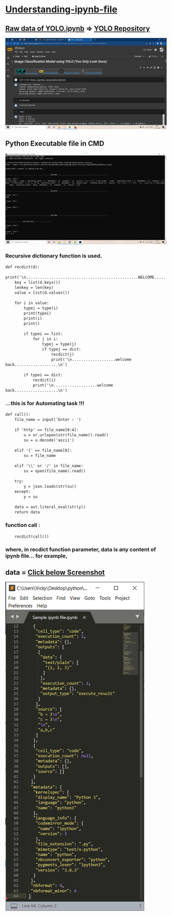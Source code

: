 # [Understanding-ipynb-file](https://github.com/imvickykumar999/Understanding-ipynb-file/blob/main/ipynb%20to%20dictionary.ipynb)

## [Raw data of YOLO.ipynb](https://raw.githubusercontent.com/imvickykumar999/YOLO-Object-Detection/master/YOLO.ipynb) => [YOLO Repository](https://github.com/imvickykumar999/YOLO-Object-Detection/blob/master/YOLO.ipynb)

[![YOLO output.ipynb](https://raw.githubusercontent.com/imvickykumar999/Understanding-ipynb-file/main/colab_git_yolo_ss.png)](https://github.com/imvickykumar999/Understanding-ipynb-file/blob/main/YOLO_output.txt)

## Python Executable file in CMD
[![python ipynb.py](https://raw.githubusercontent.com/imvickykumar999/Understanding-ipynb-file/main/exe_ss.png)](https://github.com/imvickykumar999/Understanding-ipynb-file/blob/main/ipynb.py)

### Recursive dictionary function is used.
    def recdict(d):
        print('\n.................................................WELCOME......................................................\n')
        key = list(d.keys())
        lenkey = len(key)
        value = list(d.values())

        for i in value:
            typei = type(i)
            print(typei)
            print(i)
            print()

            if typei == list:
                for j in i:
                    typej = type(j)
                    if typej == dict:
                        recdict(j)
                        print('\n...................welcome back...................\n')

            if typei == dict:
                recdict(i)
                print('\n...................welcome back...................\n')

### ...this is for Automating task !!!
    def call():
        file_name = input('Enter : ')

        if 'http' == file_name[0:4]:
            u = ur.urlopen(str(file_name)).read()
            su = u.decode('ascii')

        elif '{' == file_name[0]:
            su = file_name

        elif '\\' or '/' in file_name:
            su = open(file_name).read()

        try:
            y = json.loads(str(su))
        except:
            y = su

        data = ast.literal_eval(str(y))
        return data

### function call :
        recdict(call())
        
### where, in recdict function parameter, data is any content of ipynb file... for example,

## data = [Click below Screenshot](https://raw.githubusercontent.com/imvickykumar999/understanding-ipynb-file/main/Sample%20ipynb%20file.ipynb)

[![Sample ipynb file](https://raw.githubusercontent.com/imvickykumar999/understanding-ipynb-file/main/screenshot.png?style=centerme)](https://raw.githubusercontent.com/imvickykumar999/understanding-ipynb-file/main/Sample%20ipynb%20file.ipynb)
